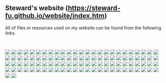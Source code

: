 ## Steward's website (https://steward-fu.github.io/website/index.htm)
All of files or resources used on my website can be found from the following links.  

&nbsp;

[![](img/photos/pandora.jpg)](https://github.com/steward-fu/website/releases/tag/pandora)
[![](img/photos/a320.jpg)](https://github.com/steward-fu/website/releases/tag/a320)
[![](img/photos/wiz.jpg)](https://github.com/steward-fu/website/releases/tag/wiz)
[![](img/photos/trimui.jpg)](https://github.com/steward-fu/website/releases/tag/trimui)
[![](img/photos/trimui-smart.jpg)](https://github.com/steward-fu/website/releases/tag/trimui-smart)
[![](img/photos/miyoo-a30.jpg)](https://github.com/steward-fu/website/releases/tag/miyoo-a30)
[![](img/photos/miyoo-mini.jpg)](https://github.com/steward-fu/website/releases/tag/miyoo-mini)
[![](img/photos/miyoo-mini-plus.jpg)](https://github.com/steward-fu/website/releases/tag/miyoo-mini-plus)
[![](img/photos/miyoo.jpg)](https://github.com/steward-fu/website/releases/tag/miyoo)
[![](img/photos/gb.jpg)](https://github.com/steward-fu/website/releases/tag/gb)
[![](img/photos/gba.jpg)](https://github.com/steward-fu/website/releases/tag/gba)
[![](img/photos/gkd-pixel.jpg)](https://github.com/steward-fu/website/releases/tag/gkd-pixel)
[![](img/photos/psv2000.jpg)](https://github.com/steward-fu/website/releases/tag/psv2000)
[![](img/photos/pspgo.jpg)](https://github.com/steward-fu/website/releases/tag/pspgo)
[![](img/photos/caanoo.jpg)](https://github.com/steward-fu/website/releases/tag/caanoo)
[![](img/photos/3ds.jpg)](https://github.com/steward-fu/website/releases/tag/3ds)
[![](img/photos/nds.jpg)](https://github.com/steward-fu/website/releases/tag/nds)
[![](img/photos/a330.jpg)](https://github.com/steward-fu/website/releases/tag/a330)
[![](img/photos/a380.jpg)](https://github.com/steward-fu/website/releases/tag/a380)
[![](img/photos/gcw0.jpg)](https://github.com/steward-fu/website/releases/tag/gcw0)
[![](img/photos/ggm.jpg)](https://github.com/steward-fu/website/releases/tag/ggm)
[![](img/photos/ga330.jpg)](https://github.com/steward-fu/website/releases/tag/ga330)
[![](img/photos/fc3000.jpg)](https://github.com/steward-fu/website/releases/tag/fc3000)
[![](img/photos/pocketgo.jpg)](https://github.com/steward-fu/website/releases/tag/pocketgo)
[![](img/photos/rs90.jpg)](https://github.com/steward-fu/website/releases/tag/rs90)
[![](img/photos/rs97.jpg)](https://github.com/steward-fu/website/releases/tag/rs97)
[![](img/photos/rg280m.jpg)](https://github.com/steward-fu/website/releases/tag/rg280m)
[![](img/photos/rg28xx.jpg)](https://github.com/steward-fu/website/releases/tag/rg28xx)
[![](img/photos/rg300.jpg)](https://github.com/steward-fu/website/releases/tag/rg99)
[![](img/photos/rg350.jpg)](https://github.com/steward-fu/website/releases/tag/rg350)
[![](img/photos/rzx50.jpg)](https://github.com/steward-fu/website/releases/tag/rzx50)
[![](img/photos/funkeys.jpg)](https://github.com/steward-fu/website/releases/tag/funkey-s)
[![](img/photos/gaviar.jpg)](https://github.com/steward-fu/website/releases/tag/gaviar)
[![](img/photos/pyra.jpg)](https://github.com/steward-fu/website/releases/tag/pyra)
[![](img/photos/x760p.jpg)](https://github.com/steward-fu/website/releases/tag/x760p)
[![](img/photos/x350.jpg)](https://github.com/steward-fu/website/releases/tag/x350)
[![](img/photos/cm3.jpg)](https://github.com/steward-fu/website/releases/tag/retro-cm3)
[![](img/photos/q90.jpg)](https://github.com/steward-fu/website/releases/tag/q90)
[![](img/photos/q30.jpg)](https://github.com/steward-fu/website/releases/tag/q30)
[![](img/photos/q8.jpg)](https://github.com/steward-fu/website/releases/tag/q8)
[![](img/photos/x3.jpg)](https://github.com/steward-fu/website/releases/tag/x3)
[![](img/photos/x6-1.jpg)](https://github.com/steward-fu/website/releases/tag/x6)
[![](img/photos/zpg-pro.jpg)](https://github.com/steward-fu/website/releases/tag/zpg-pro)
[![](img/photos/q2.jpg)](https://github.com/steward-fu/website/releases/tag/q2)
[![](img/photos/gw.jpg)](https://github.com/steward-fu/website/releases/tag/gw)
[![](img/photos/pmpv.jpg)](https://github.com/steward-fu/website/releases/tag/pmp-v)
[![](img/photos/n900.jpg)](https://github.com/steward-fu/website/releases/tag/n900)
[![](img/photos/pro1.jpg)](https://github.com/steward-fu/website/releases/tag/pro1)
[![](img/photos/pro1x.jpg)](https://github.com/steward-fu/website/releases/tag/pro1-x)
[![](img/photos/xt897.jpg)](https://github.com/steward-fu/website/releases/tag/xt897)
[![](img/photos/pixel3axl.jpg)](https://github.com/steward-fu/website/releases/tag/pixel-3a-xl)
[![](img/photos/pinephone.jpg)](https://github.com/steward-fu/website/releases/tag/pinephone)
[![](img/photos/titan.jpg)](https://github.com/steward-fu/website/releases/tag/titan)
[![](img/photos/c700.jpg)](https://github.com/steward-fu/website/releases/tag/zaurus)
[![](img/photos/pw-sh3.jpg)](https://github.com/steward-fu/website/releases/tag/brain)
[![](img/photos/pocketchip.jpg)](https://github.com/steward-fu/website/releases/tag/pocketchip)
[![](img/photos/zipit1.jpg)](https://github.com/steward-fu/website/releases/tag/zipit-z1)
[![](img/photos/pc-z1.jpg)](https://github.com/steward-fu/website/releases/tag/pc-z1)
[![](img/photos/pc-t1.jpg)](https://github.com/steward-fu/website/releases/tag/pc-t1)
[![](img/photos/gpdwin.jpg)](https://github.com/steward-fu/website/releases/tag/gpdwin)
[![](img/photos/gpdwin2.jpg)](https://github.com/steward-fu/website/releases/tag/gpdwin2)
[![](img/photos/micropc.jpg)](https://github.com/steward-fu/website/releases/tag/gpdmicro)
[![](img/photos/nanonote.jpg)](https://github.com/steward-fu/website/releases/tag/nanonote)
[![](img/photos/d88.jpg)](https://github.com/steward-fu/website/releases/tag/iriver-d88)
[![](img/photos/d8.jpg)](https://github.com/steward-fu/website/releases/tag/iriver-d8)
[![](img/photos/d88.jpg)](https://github.com/steward-fu/website/releases/tag/iriver-d88)
[![](img/photos/cosmo.jpg)](https://github.com/steward-fu/website/releases/tag/cosmo)
[![](img/photos/gemini-pda.jpg)](https://github.com/steward-fu/website/releases/tag/gemini-pda)
[![](img/photos/n810.jpg)](https://github.com/steward-fu/website/releases/tag/n810)
[![](img/photos/pb.jpg)](https://github.com/steward-fu/website/releases/tag/pocketbeagle)
[![](img/photos/lichee-nano.jpg)](https://github.com/steward-fu/website/releases/tag/lichee-nano)
[![](img/photos/tiny200.jpg)](https://github.com/steward-fu/website/releases/tag/tiny200)
[![](img/photos/newton.jpg)](https://github.com/steward-fu/website/releases/tag/newton)
[![](img/photos/nuc977.jpg)](https://github.com/steward-fu/website/releases/tag/nuc977)
[![](img/photos/nuc972.jpg)](https://github.com/steward-fu/website/releases/tag/nuc972)
[![](img/photos/t113-s3.jpg)](https://github.com/steward-fu/website/releases/tag/t113-s3)
[![](img/photos/s32g399.jpg)](https://github.com/steward-fu/website/releases/tag/s32g399)
[![](img/photos/k210.jpg)](https://github.com/steward-fu/website/releases/tag/k210)
[![](img/photos/gd32vf103.jpg)](https://github.com/steward-fu/website/releases/tag/gd32vf103)
[![](img/photos/cm3354.jpg)](https://github.com/steward-fu/website/releases/tag/cm3354)
[![](img/photos/js9331.jpg)](https://github.com/steward-fu/website/releases/tag/js9331)
[![](img/photos/d2000.jpg)](https://github.com/steward-fu/website/releases/tag/d2000)
[![](img/photos/2g-iot.jpg)](https://github.com/steward-fu/website/releases/tag/2g-iot)
[![](img/photos/featherwing.jpg)](https://github.com/steward-fu/website/releases/tag/featherwing)
[![](img/photos/m1s-dock.jpg)](https://github.com/steward-fu/website/releases/tag/m1s-dock)
[![](img/photos/smart_mt7688.jpg)](https://github.com/steward-fu/website/releases/tag/mt7688)
[![](img/photos/smart_mt7688-duo.jpg)](https://github.com/steward-fu/website/releases/tag/mt7688-duo)
[![](img/photos/virus.jpg)](https://github.com/steward-fu/website/releases/tag/virus)
[![](img/photos/wdm.jpg)](https://github.com/steward-fu/website/releases/tag/wdm)
[![](img/photos/ldd.jpg)](https://github.com/steward-fu/website/releases/tag/ldd)
[![](img/photos/vxworks.jpg)](https://github.com/steward-fu/website/releases/tag/vxworks)
[![](img/photos/masm32.jpg)](https://github.com/steward-fu/website/releases/tag/masm32)
[![](img/photos/objasm.jpg)](https://github.com/steward-fu/website/releases/tag/objasm)
[![](img/photos/nasm.jpg)](https://github.com/steward-fu/website/releases/tag/nasm)
[![](img/photos/fasm.jpg)](https://github.com/steward-fu/website/releases/tag/fasm)
[![](img/photos/hla.jpg)](https://github.com/steward-fu/website/releases/tag/hla)
[![](img/photos/vc.jpg)](https://github.com/steward-fu/website/releases/tag/vc)
[![](img/photos/bcb6.jpg)](https://github.com/steward-fu/website/releases/tag/bcb6)
[![](img/photos/freebasic.jpg)](https://github.com/steward-fu/website/releases/tag/freebasic)
[![](img/photos/delphi7.jpg)](https://github.com/steward-fu/website/releases/tag/delphi7)
[![](img/photos/neogeo.jpg)](https://github.com/steward-fu/website/releases/tag/neogeo)
[![](img/photos/pdf.jpg)](https://github.com/steward-fu/website/releases/tag/datasheet)
